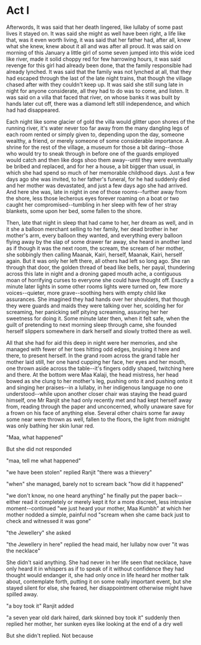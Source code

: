 # Act I



Afterwords, It was said that her death lingered, like lullaby of some past lives it stayed on. It was said she might as well have been right, a life like that, was it even worth living, it was said that her father had, after all, knew what she knew, knew about it all and was after all proud. It was said on morning of this January a little girl of some seven jumped into this wide iced like river, made it solid choppy red for few harrowing hours, it was said revenge for this girl had already been done, that the family responsible had already lynched. It was said that the family was not lynched at all, that they had escaped through the last of the late night trains, that though the village chased after with they couldn't keep up. It was said she still sung late in night for anyone considerate, all they had to do was to come, and listen. It was said on a villa that faced that river, on whose banks it was built by hands later cut off, there was a diamond left still independence, and which had had disappeared. 

Each night like some glacier of gold the villa would glitter upon shores of the running river, it's water never too far away from the many dangling legs of each room rented or simply given to, depending upon the day, someone wealthy, a friend, or merely someone of some considerable importance. A shrine for the rest of the village, a museum for those a bit daring--those who would try to sneak through in before one of the guards employed would catch and then like dogs shoo them away--until they were eventually be bribed and replaced, and for her a house, a bit bigger than usual, in which she had spend so much of her memorable childhood days. Just a few days ago she was invited, to her father's funeral, for he had suddenly died and her mother was devastated, and just a few days ago she had arrived. And here she was, late in night in one of those rooms--further away from the shore, less those lecherous eyes forever roaming on a boat or two caught her compromised--tumbling in her sleep with few of her stray blankets, some upon her bed, some fallen to the shore.

Then, late that night in sleep that had came to her, her dream as well, and in it she a balloon merchant selling to her family, her dead brother in her mother's arm, every balloon they wanted, and everything every balloon flying away by the slap of some drawer far away, she heard in another land as if though it was the next room, the scream, the scream of her mother, she sobbingly then calling Maanak, Kairi, herself, Maanak, Kairi, herself again. But it was only her left there, all others had left so long ago. She ran through that door, the golden thread of bead like bells, her payal, thundering across this late in night and a droning gaped mouth ache, a contiguous moan of horrifying curses to everyone she could have thought off. Exactly a minute later lights in some other rooms lights were turned on, few more voices--quieter, more grave--soothing hers with empty child like assurances. She imagined they had hands over her shoulders, that though they were guards and maids they were talking over her, scolding her for screaming, her panicking self pitying screaming, assuring her her sweetness for doing it. Some minute later then, when it felt safe, when the guilt of pretending to next morning sleep through came, she founded herself slippers somewhere in dark herself and slowly trotted there as well. 

All that she had for aid this deep in night were her memories, and she managed with fewer of her toes hitting odd edges, bruising it here and there, to present herself. In the grand room across the grand table her mother laid still, her one hand cupping her face, her eyes and her mouth, one thrown aside across the table--it's fingers oddly shaped, twitching here and there. At the bottom were Maa Kalaji, the head mistress, her head bowed as she clung to her mother's leg, pushing onto it and pushing onto it and singing her praises--in a lullaby, in her indigenous language no one understood--while upon another closer chair was staying the head guard himself, one Mr Ranjit she had only recently met and had kept herself away from, reading through the paper and unconcerned, wholly unaware save for a frown on his face of anything else. Several other chairs some far away some near were thrown as well, fallen to the floors, the light from midnight was only bathing her skin lunar red. 

"Maa, what happened"

But she did not responded 

"maa, tell me what happened" 

"we have been stolen" replied Ranjit "there was a thievery"

"when" she managed, barely not to scream back "how did it happened"

"we don't know, no one heard anything" he finally put the paper back--either read it completely or merely kept it for a more discreet, less intrusive moment--continued "we just heard your mother, Maa Kumbh" at which her mother nodded a simple, painful nod "scream when she came back just to check and witnessed it was gone"

"the Jewellery" she asked 

"the Jewellery in here" replied the head maid, her lullaby now over "it was the necklace"

She didn't said anything. She had never in her life seen that necklace, have only heard it in whispers as if to speak of it without confidence they had thought would endanger it, she had only once in life heard her mother talk about, contemplate forth, putting it on some really important event, but she stayed silent for else, she feared, her disappointment otherwise might have spilled away. 

"a boy took it" Ranjit added 

"a seven year old dark haired, dark skinned boy took it" suddenly then replied her mother, her sunken eyes like looking at the end of a dry well 

But she didn't replied. Not because 